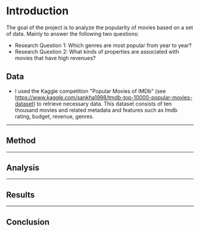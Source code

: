 # Introduction
The goal of the project is to analyze the popularity of movies based on a set of data. Mainly to answer the following two questions:
- Research Question 1: Which genres are most popular from year to year?
- Research Question 2: What kinds of properties are associated with movies that have high revenues?

## Data
- I used the Kaggle competition "Popular Movies of IMDb" (see https://www.kaggle.com/sankha1998/tmdb-top-10000-popular-movies-dataset) to retrieve necessary data.
This dataset consists of ten thousand movies and related metadata and  features such as Imdb rating, budget, revenue, genres.
-----------
## Method
-----------
## Analysis
---------
## Results
--------
## Conclusion
